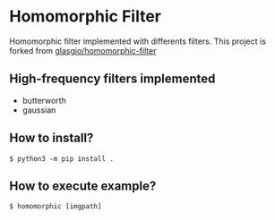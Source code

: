 # Homomorphic Filter

Homomorphic filter implemented with differents filters.
This project is forked from [glasgio/homomorphic-filter](https://github.com/glasgio/homomorphic-filter)

## High-frequency filters implemented

  * butterworth
  * gaussian

## How to install?

```
$ python3 -m pip install .
```

## How to execute example?

```
$ homomorphic [imgpath]
```
